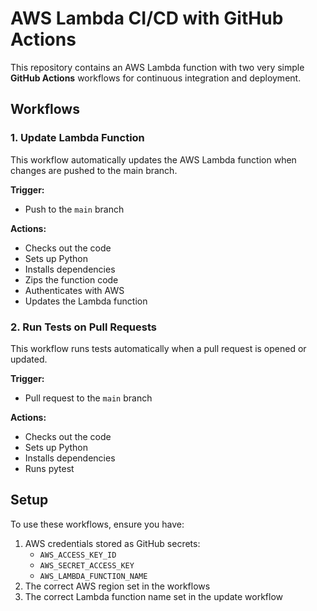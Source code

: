 # AWS Lambda CI/CD with GitHub Actions

This repository contains an AWS Lambda function with two very simple **GitHub Actions** workflows for continuous integration and deployment.

## Workflows

### 1. Update Lambda Function

This workflow automatically updates the AWS Lambda function when changes are pushed to the main branch.

**Trigger:**
- Push to the `main` branch

**Actions:**
- Checks out the code
- Sets up Python
- Installs dependencies
- Zips the function code
- Authenticates with AWS
- Updates the Lambda function

### 2. Run Tests on Pull Requests

This workflow runs tests automatically when a pull request is opened or updated.

**Trigger:**
- Pull request to the `main` branch

**Actions:**
- Checks out the code
- Sets up Python
- Installs dependencies
- Runs pytest

## Setup

To use these workflows, ensure you have:

1. AWS credentials stored as GitHub secrets:
   - `AWS_ACCESS_KEY_ID`
   - `AWS_SECRET_ACCESS_KEY`
   - `AWS_LAMBDA_FUNCTION_NAME`
2. The correct AWS region set in the workflows
3. The correct Lambda function name set in the update workflow